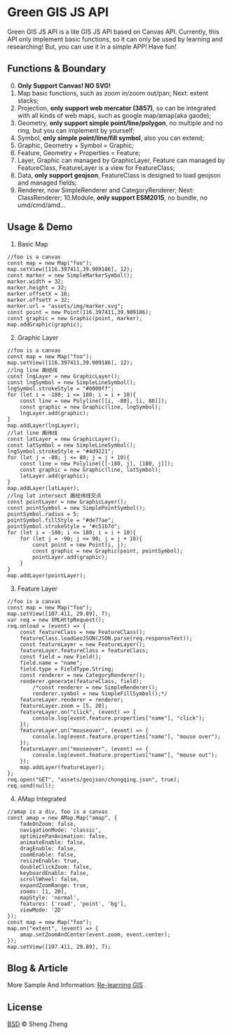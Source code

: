 # Green GIS JS API
Green GIS JS API is a lite GIS JS API based on Canvas API. Currently, this API only implement basic functions, so it can only be used by learning and researching! But, you can use it in a simple APP! Have fun!

## Functions & Boundary
0. **Only Support Canvas! NO SVG!**
1. Map basic functions, such as zoom in/zoom out/pan; Next: extent stacks;
2. Projection, **only support web mercator (3857)**, so can be integrated with all kinds of web maps, such as google map/amap(aka gaode);
3. Geometry, **only support simple point/line/polygon**, no multiple and no ring, but you can implement by yourself;
4. Symbol, **only simple point/line/fill symbol**, also you can extend;
5. Graphic, Geometry + Symbol = Graphic;
6. Feature, Geometry + Properties = Feature;
7. Layer, Graphic can managed by GraphicLayer, Feature can managed by FeatureClass, FeatureLayer is a view for FeatureClass;
8. Data, **only support geojson**, FeatureClass is designed to load geojson and managed fields;
9. Renderer, now SimpleRenderer and CategoryRenderer; Next: ClassRenderer;
10.Module, **only support ESM2015**, no bundle, no umd/cmd/amd...

## Usage & Demo
1. Basic Map
```
//foo is a canvas
const map = new Map("foo");
map.setView([116.397411,39.909186], 12);
const marker = new SimpleMarkerSymbol();
marker.width = 32;
marker.height = 32;
marker.offsetX = 16;
marker.offsetY = 32;
marker.url = "assets/img/marker.svg";
const point = new Point(116.397411,39.909186);
const graphic = new Graphic(point, marker);
map.addGraphic(graphic);
```

2. Graphic Layer
```
//foo is a canvas
const map = new Map("foo");
map.setView([116.397411,39.909186], 12);
//lng line 画经线
const lngLayer = new GraphicLayer();
const lngSymbol = new SimpleLineSymbol();
lngSymbol.strokeStyle = "#0000ff";
for (let i = -180; i <= 180; i = i + 10){
    const line = new Polyline([[i, -80], [i, 80]]);
    const graphic = new Graphic(line, lngSymbol);
    lngLayer.add(graphic);
}
map.addLayer(lngLayer);
//lat line 画纬线
const latLayer = new GraphicLayer();
const latSymbol = new SimpleLineSymbol();
lngSymbol.strokeStyle = "#4d9221";
for (let j = -80; j <= 80; j = j + 10){
    const line = new Polyline([[-180, j], [180, j]]);
    const graphic = new Graphic(line, latSymbol);
    latLayer.add(graphic);
}
map.addLayer(latLayer);
//lng lat intersect 画经纬线交点
const pointLayer = new GraphicLayer();
const pointSymbol = new SimplePointSymbol();
pointSymbol.radius = 5;
pointSymbol.fillStyle = "#de77ae";
pointSymbol.strokeStyle = "#c51b7d";
for (let i = -180; i <= 180; i = i + 10){
    for (let j = -90; j <= 90; j = j + 10){
        const point = new Point(i, j);
        const graphic = new Graphic(point, pointSymbol);
        pointLayer.add(graphic);
    }
}
map.addLayer(pointLayer);
```

3. Feature Layer
```
//foo is a canvas
const map = new Map("foo");
map.setView([107.411, 29.89], 7);
var req = new XMLHttpRequest();
req.onload = (event) => {
    const featureClass = new FeatureClass();
    featureClass.loadGeoJSON(JSON.parse(req.responseText));
    const featureLayer = new FeatureLayer();
    featureLayer.featureClass = featureClass;
    const field = new Field();
    field.name = "name";
    field.type = FieldType.String;
    const renderer = new CategoryRenderer();
    renderer.generate(featureClass, field);
        /*const renderer = new SimpleRenderer();
        renderer.symbol = new SimpleFillSymbol();*/
    featureLayer.renderer = renderer;
    featureLayer.zoom = [5, 20];
    featureLayer.on("click", (event) => {
        console.log(event.feature.properties["name"], "click");
    });
    featureLayer.on("mouseover", (event) => {
        console.log(event.feature.properties["name"], "mouse over");
    });
    featureLayer.on("mouseover", (event) => {
        console.log(event.feature.properties["name"], "mouse out");
    });
    map.addLayer(featureLayer);
};
req.open("GET", "assets/geojson/chongqing.json", true);
req.send(null);
```

4. AMap Integrated
```
//amap is a div, foo is a canvas
const amap = new AMap.Map("amap", {
    fadeOnZoom: false,
    navigationMode: 'classic',
    optimizePanAnimation: false,
    animateEnable: false,
    dragEnable: false,
    zoomEnable: false,
    resizeEnable: true,
    doubleClickZoom: false,
    keyboardEnable: false,
    scrollWheel: false,
    expandZoomRange: true,
    zooms: [1, 20],
    mapStyle: 'normal',
    features: ['road', 'point', 'bg'],
    viewMode: '2D'
});
const map = new Map("foo");
map.on("extent", (event) => {
    amap.setZoomAndCenter(event.zoom, event.center);
});
map.setView([107.411, 29.89], 7);
```

## Blog & Article
More Sample And Information: [Re-learning GIS](https://zhuanlan.zhihu.com/c_165676639) .

## License
[BSD](LICENSE) © Sheng Zheng